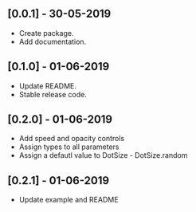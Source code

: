 ## [0.0.1] - 30-05-2019

* Create package.
* Add documentation.

## [0.1.0] - 01-06-2019

* Update README.
* Stable release code.

## [0.2.0] - 01-06-2019

* Add speed and opacity controls
* Assign types to all parameters
* Assign a defautl value to DotSize - DotSize.random

## [0.2.1] - 01-06-2019

* Update example and README
